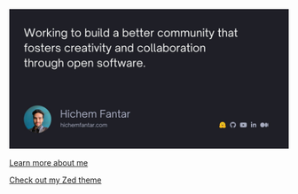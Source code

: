 <a href="https://hichemfantar.com">
  <img
    alt="Working to build a better community that fosters creativity and freedom"
    src="https://raw.githubusercontent.com/hichemfantar/hichemfantar/main/banner.jpg"
  />
</a>

[Learn more about me](https://hichemfantar.com)

[Check out my Zed theme](https://github.com/hichemfantar/halcyon-zed)
